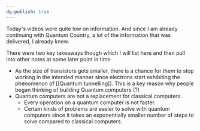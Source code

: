 ```yaml
---
dg-publish: true
---
```

Today's videos were quite low on information. And since I am already continuing with Quantum Country, a lot of the information that was delivered, I already knew. 

There were two key takeaways though which I will list here and then pull into other notes at some later point in time

- As the size of transistors gets smaller, there is a chance for them to stop working in the intended manner since electrons start exhibiting the phenomenon of [[Quantum tunnelling]]. This is a key reason why people began thinking of building Quantum computers (?)
- Quantum computers are not a replacement for classical computers. 
	- Every operation on a quantum computer is not faster. 
	- Certain kinds of problems are easier to solve with quantum computers since it takes an exponentially smaller number of steps to solve compared to classical computers.